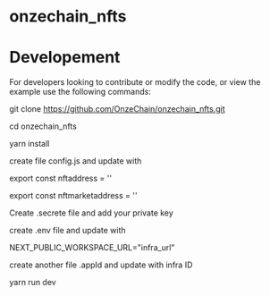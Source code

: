 # onzechain_nfts
# Developement
For developers looking to contribute or modify the code, or view the example use the following commands:


  git clone https://github.com/OnzeChain/onzechain_nfts.git
  
  cd onzechain_nfts
  
  yarn install
  
  create file config.js and update with 
  
   export const nftaddress = ''
   
   export const nftmarketaddress = ''
   
  Create .secrete file and add your private key
  
  create .env file and update with 
  
  NEXT_PUBLIC_WORKSPACE_URL="infra_url"
  
  create another file .appId and update with infra ID
  
  yarn run dev
